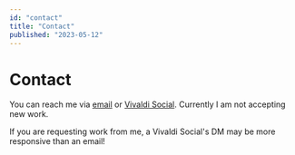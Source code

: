 ```yaml
---
id: "contact"
title: "Contact"
published: "2023-05-12"
---
```


# Contact

You can reach me via [email](mailto:arc@tunsns.net) or [Vivaldi Social](https://social.vivaldi.net/@ArcCosine).
Currently I am not accepting new work.

If you are requesting work from me, a Vivaldi Social's DM may be more responsive than an email!
